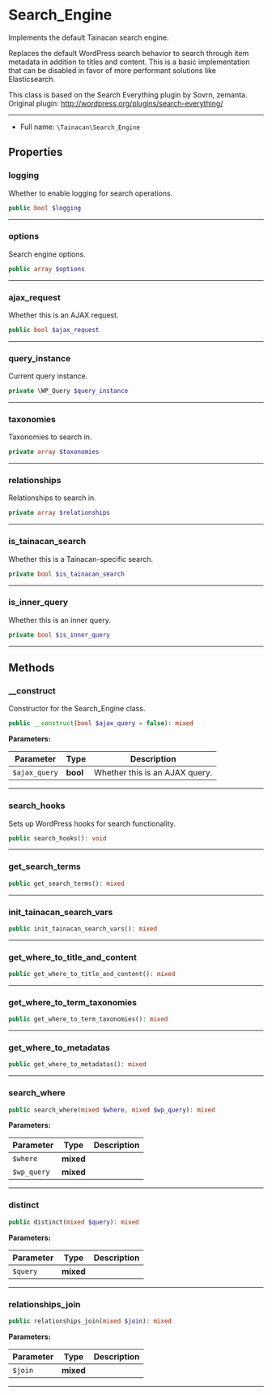 # Search_Engine


Implements the default Tainacan search engine.

Replaces the default WordPress search behavior to search through item metadata
in addition to titles and content. This is a basic implementation that can be
disabled in favor of more performant solutions like Elasticsearch.

This class is based on the Search Everything plugin by Sovrn, zemanta.
Original plugin: http://wordpress.org/plugins/search-everything/

***

* Full name: `\Tainacan\Search_Engine`

## Properties

### logging

Whether to enable logging for search operations.

```php
public bool $logging
```

***

### options

Search engine options.

```php
public array $options
```

***

### ajax_request

Whether this is an AJAX request.

```php
public bool $ajax_request
```

***

### query_instance

Current query instance.

```php
private \WP_Query $query_instance
```

***

### taxonomies

Taxonomies to search in.

```php
private array $taxonomies
```

***

### relationships

Relationships to search in.

```php
private array $relationships
```

***

### is_tainacan_search

Whether this is a Tainacan-specific search.

```php
private bool $is_tainacan_search
```

***

### is_inner_query

Whether this is an inner query.

```php
private bool $is_inner_query
```

***

## Methods

### __construct

Constructor for the Search_Engine class.

```php
public __construct(bool $ajax_query = false): mixed
```

**Parameters:**

| Parameter     | Type     | Description                    |
|---------------|----------|--------------------------------|
| `$ajax_query` | **bool** | Whether this is an AJAX query. |

***

### search_hooks

Sets up WordPress hooks for search functionality.

```php
public search_hooks(): void
```

***

### get_search_terms

```php
public get_search_terms(): mixed
```

***

### init_tainacan_search_vars

```php
public init_tainacan_search_vars(): mixed
```

***

### get_where_to_title_and_content

```php
public get_where_to_title_and_content(): mixed
```

***

### get_where_to_term_taxonomies

```php
public get_where_to_term_taxonomies(): mixed
```

***

### get_where_to_metadatas

```php
public get_where_to_metadatas(): mixed
```

***

### search_where

```php
public search_where(mixed $where, mixed $wp_query): mixed
```

**Parameters:**

| Parameter   | Type      | Description |
|-------------|-----------|-------------|
| `$where`    | **mixed** |             |
| `$wp_query` | **mixed** |             |

***

### distinct

```php
public distinct(mixed $query): mixed
```

**Parameters:**

| Parameter | Type      | Description |
|-----------|-----------|-------------|
| `$query`  | **mixed** |             |

***

### relationships_join

```php
public relationships_join(mixed $join): mixed
```

**Parameters:**

| Parameter | Type      | Description |
|-----------|-----------|-------------|
| `$join`   | **mixed** |             |

***
